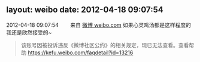 layout: weibo
date: 2012-04-18 09:07:54
---
2012-04-18 09:07:54  &nbsp;&nbsp;&nbsp;&nbsp;&nbsp;&nbsp; 来自 <a href="http://weibo.com/" rel="nofollow">微博 weibo.com</a>
如果心灵鸡汤都是这样程度的我还是欣然接受的~
>  该账号因被投诉违反《微博社区公约》的相关规定，现已无法查看。查看帮助 https://kefu.weibo.com/faqdetail?id=13216
